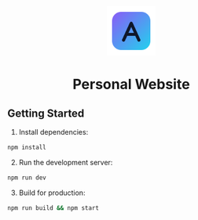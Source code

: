 <div align="center">
    <img alt="Logo" src="src/app/icon.png" width="100" />
</div>
<h1 align="center">
    Personal Website
</h1>

## Getting Started

1. Install dependencies:

```bash
npm install
```

2. Run the development server:

```bash
npm run dev
```

3. Build for production:

```bash
npm run build && npm start
```
